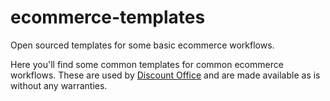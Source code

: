 # ecommerce-templates
Open sourced templates for some basic ecommerce workflows.

Here you'll find some common templates for common ecommerce workflows. These are used by [Discount Office](discountoffice.co.nz) and are made available as is without any warranties.
